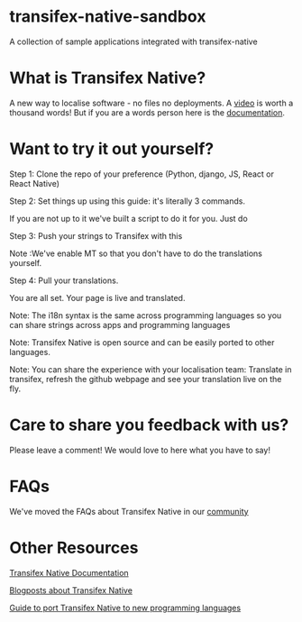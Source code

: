 # transifex-native-sandbox
A collection of sample applications integrated with transifex-native

# What is Transifex Native?

A new way to localise software - no files no deployments. A [video](though) is worth a thousand words!
But if you are a words person here is the [documentation](https://docs.transifex.com/transifex-native-sdk-overview/introduction).

# Want to try it out yourself?
  
  Step 1: Clone the repo of your preference (Python, django, JS, React or React Native)

  Step 2: Set things up using this guide: it's literally 3 commands. 
  <ADD GUIDE here>

  If you are not up to it we've built a script to do it for you. Just do <command>

  Step 3: Push your strings to Transifex with this <command>

  Note :We've enable MT so that you don't have to do the translations yourself.
  
  Step 4: Pull your translations.
 
  You are all set. Your page is live and translated.
  
 Note: The i18n syntax is the same across programming languages so you can share strings across apps and programming languages
 
 Note: Transifex Native is open source and can be easily ported to other languages.
 
 Note: You can share the experience with your localisation team: Translate in transifex, refresh the github webpage and see your translation live on the fly.


# Care to share you feedback with us?
Please leave a comment! We would love to here what you have to say!

# FAQs
We've moved the FAQs about Transifex Native in our [community](https://community.transifex.com/c/transifex-native/17)

# Other Resources
[Transifex Native Documentation](https://docs.transifex.com/transifex-native-sdk-overview/introduction)

[Blogposts about Transifex Native](https://www.transifex.com/blog/category/tx-native/)

[Guide to port Transifex Native to new programming languages](https://transifex.github.io/native-specs/)



